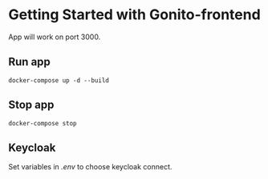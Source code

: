 # Getting Started with Gonito-frontend

App will work on port 3000.

## Run app

`docker-compose up -d --build`

## Stop app

`docker-compose stop`

## Keycloak

Set variables in *.env* to choose keycloak connect.